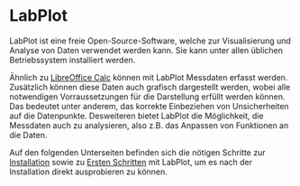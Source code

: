 # LabPlot

LabPlot ist eine freie Open-Source-Software, welche zur Visualisierung und Analyse von Daten verwendet werden kann.
Sie kann unter allen üblichen Betriebssystem installiert werden.

Ähnlich zu [LibreOffice Calc](./03_01_LibreOffice.md) können mit LabPlot Messdaten erfasst werden.
Zusätzlich können diese Daten auch grafisch dargestellt werden, wobei alle notwendigen Vorraussetzungen für die Darstellung erfüllt werden können.
Das bedeutet unter anderem, das korrekte Einbeziehen von Unsicherheiten auf die Datenpunkte.
Desweiteren bietet LabPlot die Möglichkeit, die Messdaten auch zu analysieren, also z.B. das Anpassen von Funktionen an die Daten.

Auf den folgenden Unterseiten befinden sich die nötigen Schritte zur [Installation](./04_01_01_LabPlot_Installation.md) sowie zu [Ersten Schritten](./04_01_02_LabPlot_Erste_Schritte.md) mit LabPlot, um es nach der Installation direkt ausprobieren zu können.
